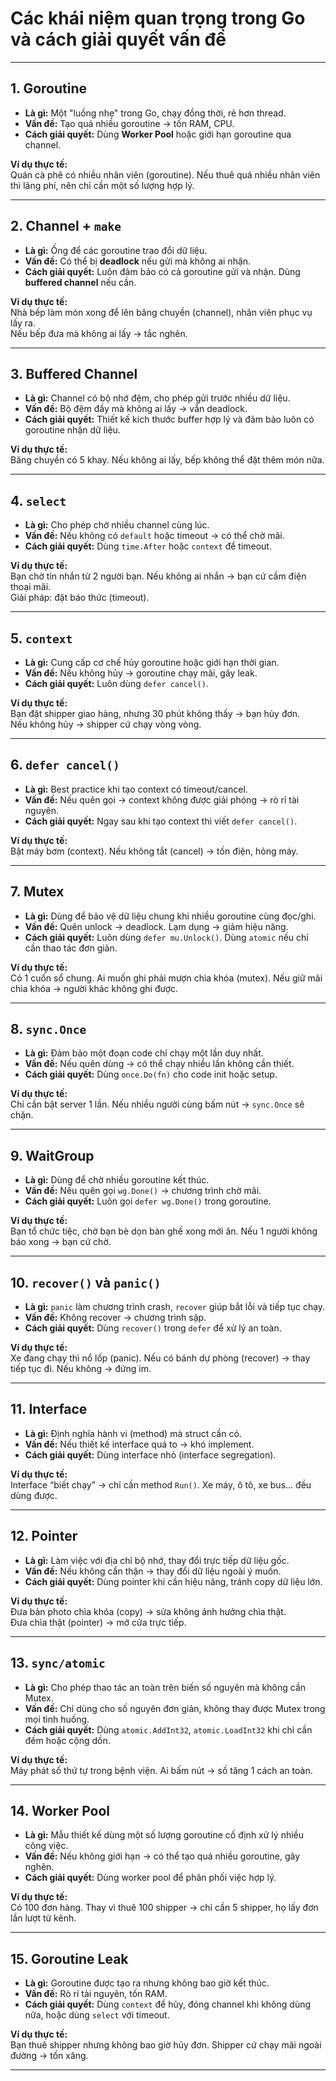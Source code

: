 # Các khái niệm quan trọng trong Go và cách giải quyết vấn đề

---

## 1. Goroutine
- **Là gì:** Một "luồng nhẹ" trong Go, chạy đồng thời, rẻ hơn thread.
- **Vấn đề:** Tạo quá nhiều goroutine → tốn RAM, CPU.
- **Cách giải quyết:** Dùng **Worker Pool** hoặc giới hạn goroutine qua channel.

**Ví dụ thực tế:**  
Quán cà phê có nhiều nhân viên (goroutine). Nếu thuê quá nhiều nhân viên thì lãng phí, nên chỉ cần một số lượng hợp lý.

---

## 2. Channel + `make`
- **Là gì:** Ống để các goroutine trao đổi dữ liệu.
- **Vấn đề:** Có thể bị **deadlock** nếu gửi mà không ai nhận.
- **Cách giải quyết:** Luôn đảm bảo có cả goroutine gửi và nhận. Dùng **buffered channel** nếu cần.

**Ví dụ thực tế:**  
Nhà bếp làm món xong để lên băng chuyền (channel), nhân viên phục vụ lấy ra.  
Nếu bếp đưa mà không ai lấy → tắc nghẽn.

---

## 3. Buffered Channel
- **Là gì:** Channel có bộ nhớ đệm, cho phép gửi trước nhiều dữ liệu.
- **Vấn đề:** Bộ đệm đầy mà không ai lấy → vẫn deadlock.
- **Cách giải quyết:** Thiết kế kích thước buffer hợp lý và đảm bảo luôn có goroutine nhận dữ liệu.

**Ví dụ thực tế:**  
Băng chuyền có 5 khay. Nếu không ai lấy, bếp không thể đặt thêm món nữa.

---

## 4. `select`
- **Là gì:** Cho phép chờ nhiều channel cùng lúc.
- **Vấn đề:** Nếu không có `default` hoặc timeout → có thể chờ mãi.
- **Cách giải quyết:** Dùng `time.After` hoặc `context` để timeout.

**Ví dụ thực tế:**  
Bạn chờ tin nhắn từ 2 người bạn. Nếu không ai nhắn → bạn cứ cầm điện thoại mãi.  
Giải pháp: đặt báo thức (timeout).

---

## 5. `context`
- **Là gì:** Cung cấp cơ chế hủy goroutine hoặc giới hạn thời gian.
- **Vấn đề:** Nếu không hủy → goroutine chạy mãi, gây leak.
- **Cách giải quyết:** Luôn dùng `defer cancel()`.

**Ví dụ thực tế:**  
Bạn đặt shipper giao hàng, nhưng 30 phút không thấy → bạn hủy đơn.  
Nếu không hủy → shipper cứ chạy vòng vòng.

---

## 6. `defer cancel()`
- **Là gì:** Best practice khi tạo context có timeout/cancel.
- **Vấn đề:** Nếu quên gọi → context không được giải phóng → rò rỉ tài nguyên.
- **Cách giải quyết:** Ngay sau khi tạo context thì viết `defer cancel()`.

**Ví dụ thực tế:**  
Bật máy bơm (context). Nếu không tắt (cancel) → tốn điện, hỏng máy.

---

## 7. Mutex
- **Là gì:** Dùng để bảo vệ dữ liệu chung khi nhiều goroutine cùng đọc/ghi.
- **Vấn đề:** Quên unlock → deadlock. Lạm dụng → giảm hiệu năng.
- **Cách giải quyết:** Luôn dùng `defer mu.Unlock()`. Dùng `atomic` nếu chỉ cần thao tác đơn giản.

**Ví dụ thực tế:**  
Có 1 cuốn sổ chung. Ai muốn ghi phải mượn chìa khóa (mutex). Nếu giữ mãi chìa khóa → người khác không ghi được.

---

## 8. `sync.Once`
- **Là gì:** Đảm bảo một đoạn code chỉ chạy một lần duy nhất.
- **Vấn đề:** Nếu quên dùng → có thể chạy nhiều lần không cần thiết.
- **Cách giải quyết:** Dùng `once.Do(fn)` cho code init hoặc setup.

**Ví dụ thực tế:**  
Chỉ cần bật server 1 lần. Nếu nhiều người cùng bấm nút → `sync.Once` sẽ chặn.

---

## 9. WaitGroup
- **Là gì:** Dùng để chờ nhiều goroutine kết thúc.
- **Vấn đề:** Nếu quên gọi `wg.Done()` → chương trình chờ mãi.
- **Cách giải quyết:** Luôn gọi `defer wg.Done()` trong goroutine.

**Ví dụ thực tế:**  
Bạn tổ chức tiệc, chờ bạn bè dọn bàn ghế xong mới ăn. Nếu 1 người không 
báo xong → bạn cứ chờ.

---

## 10. `recover()` và `panic()`
- **Là gì:** `panic` làm chương trình crash, `recover` giúp bắt lỗi và tiếp tục chạy.
- **Vấn đề:** Không recover → chương trình sập.
- **Cách giải quyết:** Dùng `recover()` trong `defer` để xử lý an toàn.

**Ví dụ thực tế:**  
Xe đang chạy thì nổ lốp (panic). Nếu có bánh dự phòng (recover) → thay tiếp tục đi. Nếu không → đứng im.

---

## 11. Interface
- **Là gì:** Định nghĩa hành vi (method) mà struct cần có.
- **Vấn đề:** Nếu thiết kế interface quá to → khó implement.
- **Cách giải quyết:** Dùng interface nhỏ (interface segregation).

**Ví dụ thực tế:**  
Interface “biết chạy” → chỉ cần method `Run()`. Xe máy, ô tô, xe bus… đều dùng được.

---

## 12. Pointer
- **Là gì:** Làm việc với địa chỉ bộ nhớ, thay đổi trực tiếp dữ liệu gốc.
- **Vấn đề:** Nếu không cẩn thận → thay đổi dữ liệu ngoài ý muốn.
- **Cách giải quyết:** Dùng pointer khi cần hiệu năng, tránh copy dữ liệu lớn.

**Ví dụ thực tế:**  
Đưa bản photo chìa khóa (copy) → sửa không ảnh hưởng chìa thật.  
Đưa chìa thật (pointer) → mở cửa trực tiếp.

---

## 13. `sync/atomic`
- **Là gì:** Cho phép thao tác an toàn trên biến số nguyên mà không cần Mutex.
- **Vấn đề:** Chỉ dùng cho số nguyên đơn giản, không thay được Mutex trong mọi tình huống.
- **Cách giải quyết:** Dùng `atomic.AddInt32`, `atomic.LoadInt32` khi chỉ cần đếm hoặc cộng dồn.

**Ví dụ thực tế:**  
Máy phát số thứ tự trong bệnh viện. Ai bấm nút → số tăng 1 cách an toàn.

---

## 14. Worker Pool
- **Là gì:** Mẫu thiết kế dùng một số lượng goroutine cố định xử lý nhiều công việc.
- **Vấn đề:** Nếu không giới hạn → có thể tạo quá nhiều goroutine, gây nghẽn.
- **Cách giải quyết:** Dùng worker pool để phân phối việc hợp lý.

**Ví dụ thực tế:**  
Có 100 đơn hàng. Thay vì thuê 100 shipper → chỉ cần 5 shipper, họ lấy đơn lần lượt từ kênh.

---

## 15. Goroutine Leak
- **Là gì:** Goroutine được tạo ra nhưng không bao giờ kết thúc.
- **Vấn đề:** Rò rỉ tài nguyên, tốn RAM.
- **Cách giải quyết:** Dùng `context` để hủy, đóng channel khi không dùng nữa, hoặc dùng `select` với timeout.

**Ví dụ thực tế:**  
Bạn thuê shipper nhưng không bao giờ hủy đơn. Shipper cứ chạy mãi ngoài đường → tốn xăng.

---
